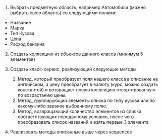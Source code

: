 1. Выбрать предметную область, например Автомобили (можно выбрать свою область) со следующими полями:

- Название
- Марка
- Тип Кузова
- Цена
- Расход бензина

2. Создать коллекцию из объектов данного класса (минимум 5 элементов)

3. Создать класс-сервис, реализующий следующие методы:
    1. Метод, который преобразует поля нашего класса в описание на английском, а цену преобразует в валюту (курс, можно
       создать константой) и возвращает новую коллекцию отсортированную по возрастанию цены.
    2. Метод, группирующий элементы списка по типу кузова или по какому-либо заранее выбранному полю.
    3. Метод, возвращающий количество элементов из списка соответствующих переданному условию, после чего преобразовать
       список названий и взять первые 3 элемента
4. Реализовать методы описанные выше через sequences
